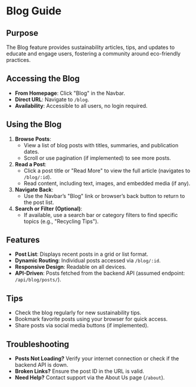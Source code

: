 # Blog Guide

## Purpose
The Blog feature provides sustainability articles, tips, and updates to educate and engage users, fostering a community around eco-friendly practices.

## Accessing the Blog
- **From Homepage**: Click "Blog" in the Navbar.
- **Direct URL**: Navigate to `/blog`.
- **Availability**: Accessible to all users, no login required.

## Using the Blog
1. **Browse Posts**:
   - View a list of blog posts with titles, summaries, and publication dates.
   - Scroll or use pagination (if implemented) to see more posts.
2. **Read a Post**:
   - Click a post title or "Read More" to view the full article (navigates to `/blog/:id`).
   - Read content, including text, images, and embedded media (if any).
3. **Navigate Back**:
   - Use the Navbar’s "Blog" link or browser’s back button to return to the post list.
4. **Search or Filter (Optional)**:
   - If available, use a search bar or category filters to find specific topics (e.g., "Recycling Tips").

## Features
- **Post List**: Displays recent posts in a grid or list format.
- **Dynamic Routing**: Individual posts accessed via `/blog/:id`.
- **Responsive Design**: Readable on all devices.
- **API-Driven**: Posts fetched from the backend API (assumed endpoint: `/api/blog/posts/`).

## Tips
- Check the blog regularly for new sustainability tips.
- Bookmark favorite posts using your browser for quick access.
- Share posts via social media buttons (if implemented).

## Troubleshooting
- **Posts Not Loading?** Verify your internet connection or check if the backend API is down.
- **Broken Links?** Ensure the post ID in the URL is valid.
- **Need Help?** Contact support via the About Us page (`/about`).